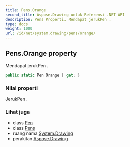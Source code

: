 ```yaml
---
title: Pens.Orange
second_title: Aspose.Drawing untuk Referensi .NET API
description: Pens Properti. Mendapat jerukPen .
type: docs
weight: 1000
url: /id/net/system.drawing/pens/orange/
---
```

## Pens.Orange property

Mendapat jerukPen .

```csharp
public static Pen Orange { get; }
```

### Nilai properti

JerukPen .

### Lihat juga

* class [Pen](../../pen/)
* class [Pens](../)
* ruang nama [System.Drawing](../../pens/)
* perakitan [Aspose.Drawing](../../../)


